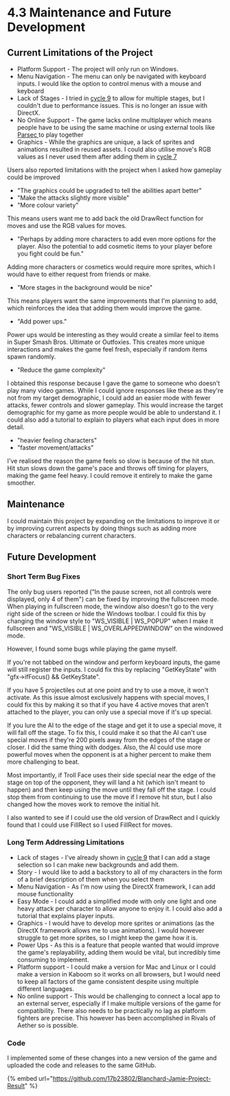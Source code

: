 # 4.3 Maintenance and Future Development

## Current Limitations of the Project

* Platform Support - The project will only run on Windows.
* Menu Navigation - The menu can only be navigated with keyboard inputs. I would like the option to control menus with a mouse and keyboard
* Lack of Stages - I tried in [cycle 9](../design-and-development/2.2.9-cycle-9.md#challenges) to allow for multiple stages, but I couldn't due to performance issues. This is no longer an issue with DirectX.
* No Online Support - The game lacks online multiplayer which means people have to be using the same machine or using external tools like [Parsec ](https://parsec.app/)to play together
* Graphics - While the graphics are unique, a lack of sprites and animations resulted in reused assets. I could also utilise move's RGB values as I never used them after adding them in [cycle 7](../design-and-development/2.2.7-cycle-7-invincibility-and-initialisation.md)

Users also reported limitations with the project when I asked how gameplay could be improved

* "The graphics could be upgraded to tell the abilities apart better"
* "Make the attacks slightly more visible"
* "More colour variety"

This means users want me to add back the old DrawRect function for moves and use the RGB values for moves.

* "Perhaps by adding more characters to add even more options for the player. Also the potential to add cosmetic items to your player before you fight could be fun."

Adding more characters or cosmetics would require more sprites, which I would have to either request from friends or make.

* "More stages in the background would be nice"

This means players want the same improvements that I'm planning to add, which reinforces the idea that adding them would improve the game.

* "Add power ups."

Power ups would be interesting as they would create a similar feel to items in Super Smash Bros. Ultimate or Outfoxies. This creates more unique interactions and makes the game feel fresh, especially if random items spawn randomly.

* "Reduce the game complexity"

I obtained this response because I gave the game to someone who doesn't play many video games. While I could ignore responses like these as they're not from my target demographic, I could add an easier mode with fewer attacks, fewer controls and slower gameplay. This would increase the target demographic for my game as more people would be able to understand it. I could also add a tutorial to explain to players what each input does in more detail.

* "heavier feeling characters"
* "faster movement/attacks"

I've realised the reason the game feels so slow is because of the hit stun. Hit stun slows down the game's pace and throws off timing for players, making the game feel heavy. I could remove it entirely to make the game smoother.

## Maintenance

I could maintain this project by expanding on the limitations to improve it or by improving current aspects by doing things such as adding more characters or rebalancing current characters.

## Future Development

### Short Term Bug Fixes

The only bug users reported ("In the pause screen, not all controls were displayed, only 4 of them") can be fixed by improving the fullscreen mode. When playing in fullscreen mode, the window also doesn't go to the very right side of the screen or hide the Windows toolbar. I could fix this by changing the window style to "WS\_VISIBLE | WS\_POPUP" when I make it fullscreen and "WS\_VISIBLE | WS\_OVERLAPPEDWINDOW" on the windowed mode.

However, I found some bugs while playing the game myself.

If you're not tabbed on the window and perform keyboard inputs, the game will still register the inputs. I could fix this by replacing "GetKeyState" with "gfx->ifFocus() && GetKeyState".

If you have 5 projectiles out at one point and try to use a move, it won't activate. As this issue almost exclusively happens with special moves, I could fix this by making it so that if you have 4 active moves that aren't attached to the player, you can only use a special move if it's up special.

If you lure the AI to the edge of the stage and get it to use a special move, it will fall off the stage. To fix this, I could make it so that the AI can't use special moves if they're 200 pixels away from the edges of the stage or closer. I did the same thing with dodges. Also, the AI could use more powerful moves when the opponent is at a higher percent to make them more challenging to beat.

Most importantly, if Troll Face uses their side special near the edge of the stage on top of the opponent, they will land a hit (which isn't meant to happen) and then keep using the move until they fall off the stage. I could stop them from continuing to use the move if I remove hit stun, but I also changed how the moves work to remove the initial hit.

I also wanted to see if I could use the old version of DrawRect and I quickly found that I could use FillRect so I used FillRect for moves.

### Long Term Addressing Limitations

* Lack of stages - I've already shown in [cycle 9](../design-and-development/2.2.9-cycle-9.md#challenges) that I can add a stage selection so I can make new backgrounds and add them.
* Story - I would like to add a backstory to all of my characters in the form of a brief description of them when you select them
* Menu Navigation - As I'm now using the DirectX framework, I can add mouse functionality
* Easy Mode - I could add a simplified mode with only one light and one heavy attack per character to allow anyone to enjoy it. I could also add a tutorial that explains player inputs.
* Graphics - I would have to develop more sprites or animations (as the DirectX framework allows me to use animations). I would however struggle to get more sprites, so I might keep the game how it is.&#x20;
* Power Ups - As this is a feature that people wanted that would improve the game's replayability, adding them would be vital, but incredibly time consuming to implement.
* Platform support - I could make a version for Mac and Linux or I could make a version in Kaboom so it works on all browsers, but I would need to keep all factors of the game consistent despite using multiple different languages.
* No online support - This would be challenging to connect a local app to an external server, especially if I make multiple versions of the game for compatibility. There also needs to be practically no lag as platform fighters are precise. This however has been accomplished in Rivals of Aether so is possible.

### Code

I implemented some of these changes into a new version of the game and uploaded the code and releases to the same GitHub.

{% embed url="https://github.com/17b23802/Blanchard-Jamie-Project-Result" %}

